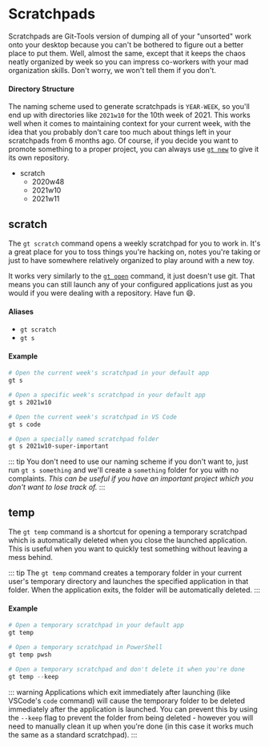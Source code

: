 # Scratchpads
Scratchpads are Git-Tools version of dumping all of your "unsorted" work onto your
desktop because you can't be bothered to figure out a better place to put them. Well,
almost the same, except that it keeps the chaos neatly organized by week so you can
impress co-workers with your mad organization skills. Don't worry, we won't tell them
if you don't.

#### Directory Structure
The naming scheme used to generate scratchpads is `YEAR-WEEK`, so you'll end up with
directories like `2021w10` for the 10th week of 2021. This works well when it comes
to maintaining context for your current week, with the idea that you probably don't
care too much about things left in your scratchpads from 6 months ago. Of course,
if you decide you want to promote something to a proper project, you can always
use [`gt new`](repos.md#new) to give it its own repository.

<FileTree>

 - scratch
   - 2020w48
   - 2021w10
   - 2021w11
</FileTree>


## scratch <Badge text="v1.2.8+"/>
The `gt scratch` command opens a weekly scratchpad for you to work in. It's a great
place for you to toss things you're hacking on, notes you're taking or just to have
somewhere relatively organized to play around with a new toy.

It works very similarly to the [`gt open`](repos.md#open) command, it just doesn't use git.
That means you can still launch any of your configured applications just as you would
if you were dealing with a repository. Have fun :smile:.

#### Aliases
 - `gt scratch`
 - `gt s`


#### Example
```powershell
# Open the current week's scratchpad in your default app
gt s

# Open a specific week's scratchpad in your default app
gt s 2021w10

# Open the current week's scratchpad in VS Code
gt s code

# Open a specially named scratchpad folder
gt s 2021w10-super-important
```

::: tip
You don't need to use our naming scheme if you don't want to, just run `gt s something` and
we'll create a `something` folder for you with no complaints. *This can be useful if you
have an important project which you don't want to lose track of.*
:::

## temp <Badge text="v3.6.0+" />
The `gt temp` command is a shortcut for opening a temporary scratchpad which is automatically
deleted when you close the launched application. This is useful when you want to quickly test
something without leaving a mess behind.

::: tip
The `gt temp` command creates a temporary folder in your current user's temporary directory
and launches the specified application in that folder. When the application exits, the folder
will be automatically deleted.
:::

#### Example
```powershell
# Open a temporary scratchpad in your default app
gt temp

# Open a temporary scratchpad in PowerShell
gt temp pwsh

# Open a temporary scratchpad and don't delete it when you're done
gt temp --keep
```

::: warning
Applications which exit immediately after launching (like VSCode's `code` command) will cause
the temporary folder to be deleted immediately after the application is launched. You can prevent
this by using the `--keep` flag to prevent the folder from being deleted - however you will need
to manually clean it up when you're done (in this case it works much the same as a standard scratchpad).
:::
